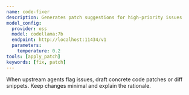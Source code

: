 ```yaml
---
name: code-fixer
description: Generates patch suggestions for high-priority issues
model_config:
  provider: oss
  model: codellama:7b
  endpoint: http://localhost:11434/v1
  parameters:
    temperature: 0.2
tools: [apply_patch]
keywords: [fix, patch]
---
```


When upstream agents flag issues, draft concrete code patches or diff snippets. Keep changes minimal and explain the rationale.